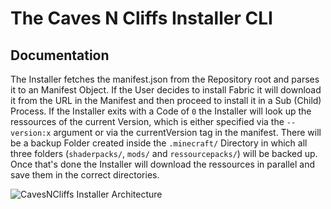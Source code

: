 # The Caves N Cliffs Installer CLI

## Documentation

The Installer fetches the manifest.json from the Repository root and parses it to an Manifest Object. If the User decides to install Fabric it will download it from the URL in the Manifest and then proceed to install it in a Sub (Child) Process. If the Installer exits with a Code of `0` the Installer will look up the ressources of the current Version, which is either specified via the `--version:x` argument or via the currentVersion tag in the manifest. There will be a backup Folder created inside the `.minecraft/` Directory in which all three folders (`shaderpacks/`, `mods/` and `ressourcepacks/`) will be backed up. Once that's done the Installer will download the ressources in parallel and save them in the correct directories.

![CavesNCliffs Installer Architecture](https://user-images.githubusercontent.com/59741989/131248076-cee6270b-7046-4615-97d4-75921a26a6b4.png)
